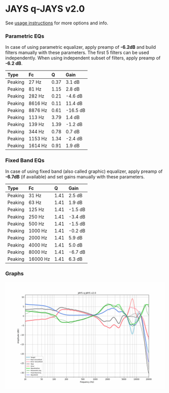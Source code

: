 # JAYS q-JAYS v2.0
See [usage instructions](https://github.com/jaakkopasanen/AutoEq#usage) for more options and info.

### Parametric EQs
In case of using parametric equalizer, apply preamp of **-6.2dB** and build filters manually
with these parameters. The first 5 filters can be used independently.
When using independent subset of filters, apply preamp of **-6.2 dB**.

| Type    | Fc      |    Q | Gain     |
|:--------|:--------|:-----|:---------|
| Peaking | 27 Hz   | 0.37 | 3.1 dB   |
| Peaking | 81 Hz   | 1.15 | 2.8 dB   |
| Peaking | 282 Hz  | 0.21 | -4.6 dB  |
| Peaking | 8616 Hz | 0.11 | 11.4 dB  |
| Peaking | 8876 Hz | 0.61 | -16.5 dB |
| Peaking | 113 Hz  | 3.79 | 1.4 dB   |
| Peaking | 139 Hz  | 1.39 | -1.2 dB  |
| Peaking | 344 Hz  | 0.78 | 0.7 dB   |
| Peaking | 1153 Hz | 1.34 | -2.4 dB  |
| Peaking | 1614 Hz | 0.91 | 1.9 dB   |

### Fixed Band EQs
In case of using fixed band (also called graphic) equalizer, apply preamp of **-6.7dB**
(if available) and set gains manually with these parameters.

| Type    | Fc       |    Q | Gain    |
|:--------|:---------|:-----|:--------|
| Peaking | 31 Hz    | 1.41 | 2.5 dB  |
| Peaking | 63 Hz    | 1.41 | 1.9 dB  |
| Peaking | 125 Hz   | 1.41 | -1.5 dB |
| Peaking | 250 Hz   | 1.41 | -3.4 dB |
| Peaking | 500 Hz   | 1.41 | -1.5 dB |
| Peaking | 1000 Hz  | 1.41 | -0.2 dB |
| Peaking | 2000 Hz  | 1.41 | 5.9 dB  |
| Peaking | 4000 Hz  | 1.41 | 5.0 dB  |
| Peaking | 8000 Hz  | 1.41 | -6.7 dB |
| Peaking | 16000 Hz | 1.41 | 6.3 dB  |

### Graphs
![](./JAYS%20q-JAYS%20v2.0.png)